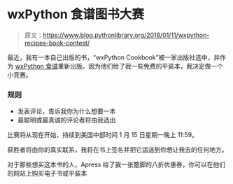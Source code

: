 # wxPython 食谱图书大赛

> 原文：<https://www.blog.pythonlibrary.org/2018/01/11/wxpython-recipes-book-contest/>

最近，我有一本自己出版的书，“wxPython Cookbook”被一家出版社选中，并作为 [wxPython 食谱](https://www.blog.pythonlibrary.org/2017/12/19/wxpython-recipes-book-release/)重新出版。因为他们给了我一些免费的平装本，我决定做一个小竞赛。

### 规则

*   发表评论，告诉我你为什么想要一本
*   最聪明或最真诚的评论者将由我选出

比赛将从现在开始，持续到美国中部时间 1 月 15 日星期一晚上 11:59。

获胜者将由你的真实联系，我将在书上签名并把它运送到你想让我去的任何地方。

对于那些想买这本书的人，Apress 给了我一张蹩脚的八折优惠券，你可以在他们的网站上购买电子书或平装本